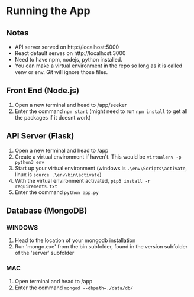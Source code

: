 # Running the App

## Notes

- API server served on http://localhost:5000
- React default serves on http://localhost:3000
- Need to have npm, nodejs, python installed.
- You can make a virtual environment in the repo so long as it is called venv or env. Git will ignore those files.

## Front End (Node.js)

1. Open a new terminal and head to /app/seeker
2. Enter the command `npm start` (might need to run `npm install` to get all the packages if it doesnt work)

## API Server (Flask)

1. Open a new terminal and head to /app
2. Create a virtual environment if haven't. This would be `virtualenv -p python3 env`
3. Start up your virtual environment (windows is `.\env\Scripts\activate`, linux is  `source .\env\bin\activate`)
4. With the virtual environment activated, `pip3 install -r requirements.txt`
5. Enter the command `python app.py`

## Database (MongoDB)

### WINDOWS

1. Head to the location of your mongodb installation
2. Run 'mongo.exe' from the bin subfolder, found in the version subfolder of the 'server' subfolder

### MAC

1. Open terminal and head to /app
2. Enter the command `mongod --dbpath=./data/db/`

